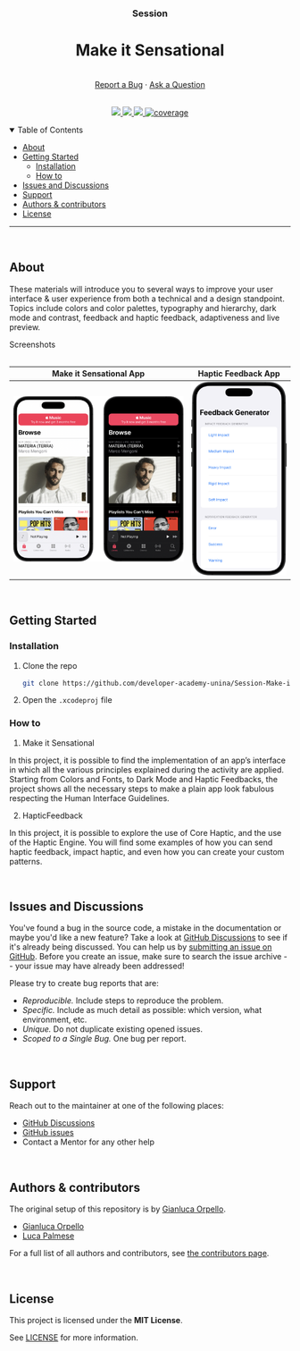 <div align="center">
  <h3>Session</h3>
  <h1>Make it Sensational</h1>
  <br />
  <a href="https://github.com/developer-academy-unina/Session-Make-it-Sensational/issues/new?assignees=&labels=bug&template=01_BUG_REPORT.md&title=bug%3A+">Report a Bug</a>
  ·
  <a href="https://github.com/developer-academy-unina/Session-Make-it-Sensational/discussions">Ask a Question</a>
  
</div>
  <br />
<p align="center">
  <a href="#" alt="Version">
    <img src="https://img.shields.io/static/v1?label=Version&message=2.0.0&color=brightgreen" />
  </a>
  <a href="#" alt="XCode Version">
    <img src="https://img.shields.io/static/v1?label=XCode%20Version&message=14.1&color=brightgreen&logo=xcode" />
  </a>        
  <a href="#" alt="Swift Version">
    <img src="https://img.shields.io/static/v1?label=Swift%20Version&message=5.0&color=brightgreen&logo=swift" />
  </a>
  <a href="#" alt="Framework used">
    <img src="https://img.shields.io/static/v1?label=Framework%20used&message=SwiftUI&color=brightgreen&logo=swift"
            alt="coverage">
  </a>          
</p>

<details open="open">
<summary>Table of Contents</summary>

- [About](#about)
- [Getting Started](#getting-started)
  - [Installation](#installation)
  - [How to](#how-to)
- [Issues and Discussions](#issues-and-discussions)
- [Support](#support)
- [Authors & contributors](#authors--contributors)
- [License](#license)

</details>

---
<br />

## About

These materials will introduce you to several ways to improve your user interface & user experience from both a technical and a design standpoint. Topics include colors and color palettes, typography and hierarchy, dark mode and contrast, feedback and haptic feedback, adaptiveness and live preview. 

<summary>Screenshots</summary>
<br>

|                               Make it Sensational App                               |                                  Haptic Feedback App                                          |
| :-------------------------------------------------------------------: | :--------------------------------------------------------------------: |
| <img src="docs/images/MakeItSensationalApp.png" title="Make it Sensational App" width="100%"> | <img src="docs/images/FeedbackGeneratorApp.png" title="Haptic Feedback App" width="100%"> |

<br />

## Getting Started

### Installation

1. Clone the repo

   ```sh
   git clone https://github.com/developer-academy-unina/Session-Make-it-Sensational
   ```

2. Open the ```.xcodeproj``` file

### How to

1. Make it Sensational

In this project, it is possible to find the implementation of an app’s interface in which all the various principles explained during the activity are applied. Starting from Colors and Fonts, to Dark Mode and Haptic Feedbacks, the project shows all the necessary steps to make a plain app look fabulous respecting the Human Interface Guidelines.

2. HapticFeedback

In this project, it is possible to explore the use of Core Haptic, and the use of the Haptic Engine.
You will find some examples of how you can send haptic feedback, impact haptic, and even how you can create your custom patterns.

<br />

## Issues and Discussions

You've found a bug in the source code, a mistake in the documentation or maybe you'd like a new feature? Take a look at [GitHub Discussions](https://github.com/developer-academy-unina/Session-Make-it-Sensational/discussions) to see if it's already being discussed. You can help us by [submitting an issue on GitHub](https://github.com/developer-academy-unina/Session-Make-it-Sensational/issues). Before you create an issue, make sure to search the issue archive -- your issue may have already been addressed!

Please try to create bug reports that are:

- _Reproducible._ Include steps to reproduce the problem.
- _Specific._ Include as much detail as possible: which version, what environment, etc.
- _Unique._ Do not duplicate existing opened issues.
- _Scoped to a Single Bug._ One bug per report.

<br />

## Support

Reach out to the maintainer at one of the following places:

- [GitHub Discussions](https://github.com/developer-academy-unina/Session-Make-it-Sensational/discussions)
- [GitHub issues](https://github.com/developer-academy-unina/Session-Make-it-Sensational/issues/new?assignees=&labels=question&template=04_SUPPORT_QUESTION.md&title=support%3A+)
- Contact a Mentor for any other help

<br />

## Authors & contributors

The original setup of this repository is by [Gianluca Orpello](https://github.com/gorpello).

* [Gianluca Orpello](https://github.com/gorpello)
* [Luca Palmese](https://github.com/pal-luke)

For a full list of all authors and contributors, see [the contributors page](https://github.com/developer-academy-unina/Session-Make-it-Sensational/contributors).

<br />

## License

This project is licensed under the **MIT License**.

See [LICENSE](LICENSE) for more information.
